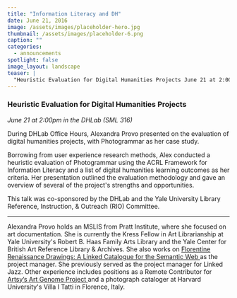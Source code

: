 ```yaml
---
title: "Information Literacy and DH"
date: June 21, 2016
image: /assets/images/placeholder-hero.jpg
thumbnail: /assets/images/placeholder-6.png
caption: ""
categories: 
  - announcements
spotlight: false 
image_layout: landscape
teaser: |
  "Heuristic Evaluation for Digital Humanities Projects June 21 at 2:00pm in the DHLab (SML 316) During DHLab Office Hours, Alexandra Provo presented on the evaluation of digital humanities projects,..."
---
```



<h3>Heuristic Evaluation for Digital Humanities Projects</h3>
<em>June 21 at 2:00pm in the DHLab (SML 316)</em>
   
During DHLab Office Hours, Alexandra Provo presented on the evaluation of digital humanities projects, with Photogrammar as her case study.
         
Borrowing from user experience research methods, Alex conducted a heuristic evaluation of Photogrammar using the ACRL Framework for Information Literacy and a list of digital humanities learning outcomes as her criteria. Her presentation outlined the evaluation methodology and gave an overview of several of the project's strengths and opportunities.

This talk was co-sponsored by the DHLab and the Yale University Library Reference, Instruction, &amp; Outreach (RIO) Committee.
        
---
        
Alexandra Provo holds an MSLIS from Pratt Institute, where she focused on art documentation. She is currently the Kress Fellow in Art Librarianship at Yale University's Robert B. Haas Family Arts Library and the Yale Center for British Art Reference Library &amp; Archives. She also works on
  <a href="http://itatti.harvard.edu/news/kress-foundation-gives-major-grant-%E2%80%9Cflorentine-renaissance-drawings%E2%80%9D-digital-project" target="_blank">
    Florentine Renaissance Drawings: A Linked Catalogue for the Semantic Web
  </a>
  as the project manager. She previously served as the project manager for Linked Jazz. Other experience includes positions as a Remote Contributor for
  <a href="https://www.artsy.net/categories" target="_blank">
    Artsy’s Art Genome Project
  </a>
  and a photograph cataloger at Harvard University's Villa I Tatti in Florence, Italy.